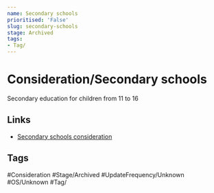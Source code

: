 ```yaml
---
name: Secondary schools
prioritised: 'False'
slug: secondary-schools
stage: Archived
tags:
- Tag/
---
```


# Consideration/Secondary schools

Secondary education for children from 11 to 16

## Links

* [Secondary schools consideration](https://design.planning.data.gov.uk/planning-consideration/secondary-schools)

## Tags

#Consideration #Stage/Archived #UpdateFrequency/Unknown #OS/Unknown #Tag/